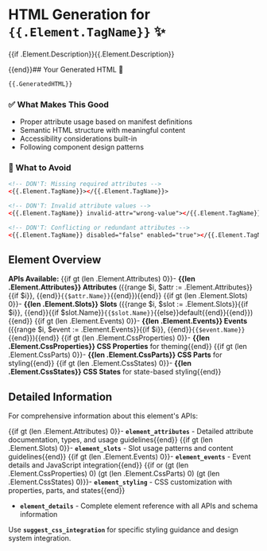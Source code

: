 # HTML Generation for `{{.Element.TagName}}` ✨

{{if .Element.Description}}{{.Element.Description}}

{{end}}## Your Generated HTML 🎉

```html
{{.GeneratedHTML}}
```

### ✅ What Makes This Good
- Proper attribute usage based on manifest definitions
- Semantic HTML structure with meaningful content
- Accessibility considerations built-in
- Following component design patterns

### 🚫 What to Avoid
```html
<!-- DON'T: Missing required attributes -->
<{{.Element.TagName}}></{{.Element.TagName}}>

<!-- DON'T: Invalid attribute values -->
<{{.Element.TagName}} invalid-attr="wrong-value"></{{.Element.TagName}}>

<!-- DON'T: Conflicting or redundant attributes -->
<{{.Element.TagName}} disabled="false" enabled="true"></{{.Element.TagName}}>
```

## Element Overview

**APIs Available:**
{{if gt (len .Element.Attributes) 0}}- **{{len .Element.Attributes}} Attributes** ({{range $i, $attr := .Element.Attributes}}{{if $i}}, {{end}}`{{$attr.Name}}`{{end}}){{end}}
{{if gt (len .Element.Slots) 0}}- **{{len .Element.Slots}} Slots** ({{range $i, $slot := .Element.Slots}}{{if $i}}, {{end}}{{if $slot.Name}}`{{$slot.Name}}`{{else}}default{{end}}{{end}}){{end}}
{{if gt (len .Element.Events) 0}}- **{{len .Element.Events}} Events** ({{range $i, $event := .Element.Events}}{{if $i}}, {{end}}`{{$event.Name}}`{{end}}){{end}}
{{if gt (len .Element.CssProperties) 0}}- **{{len .Element.CssProperties}} CSS Properties** for theming{{end}}
{{if gt (len .Element.CssParts) 0}}- **{{len .Element.CssParts}} CSS Parts** for styling{{end}}
{{if gt (len .Element.CssStates) 0}}- **{{len .Element.CssStates}} CSS States** for state-based styling{{end}}

## Detailed Information

For comprehensive information about this element's APIs:

{{if gt (len .Element.Attributes) 0}}- **`element_attributes`** - Detailed attribute documentation, types, and usage guidelines{{end}}
{{if gt (len .Element.Slots) 0}}- **`element_slots`** - Slot usage patterns and content guidelines{{end}}
{{if gt (len .Element.Events) 0}}- **`element_events`** - Event details and JavaScript integration{{end}}
{{if or (gt (len .Element.CssProperties) 0) (gt (len .Element.CssParts) 0) (gt (len .Element.CssStates) 0)}}- **`element_styling`** - CSS customization with properties, parts, and states{{end}}
- **`element_details`** - Complete element reference with all APIs and schema information

Use **`suggest_css_integration`** for specific styling guidance and design system integration.